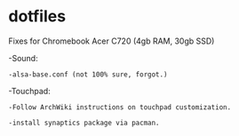 # dotfiles

Fixes for Chromebook Acer C720 (4gb RAM, 30gb SSD)

  -Sound:
  
    -alsa-base.conf (not 100% sure, forgot.)
    
  -Touchpad:
  
    -Follow ArchWiki instructions on touchpad customization.
    
    -install synaptics package via pacman.
    
